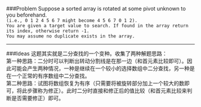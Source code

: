 ###Problem
Suppose a sorted array is rotated at some pivot unknown to you beforehand.  
`(i.e., 0 1 2 4 5 6 7 might become 4 5 6 7 0 1 2).`  
`You are given a target value to search. If found in the array return its index, otherwise return -1.`  
`You may assume no duplicate exists in the array.`  

---

###Ideas
这题其实就是二分查找的一个变种。收集了两种解题思路：  
第一种思路：二分时可以判断出转动分割线是在那一边（和首元素比较即可）。因此可能会产生两种情况，一种是继续在一个较小的选择数组中二分查找，另一种是在一个正常的有序数组中二分查找。  
第二种思路：试图将数组恢复为有序（只需要将被旋转部分加上一个较大的数即可，将此步骤称为修正）。此时二分时直接和修正后的值比较（和首元素比较来判断是否需要修正）即可。
